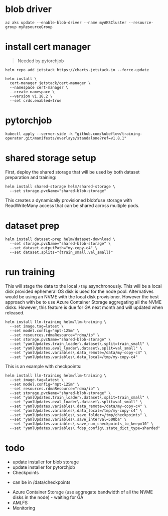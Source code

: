 # blob driver

```
az aks update --enable-blob-driver --name myAKSCluster --resource-group myResourceGroup
```

# install cert manager

> Needed by pytorchjob

```
helm repo add jetstack https://charts.jetstack.io --force-update

helm install \
  cert-manager jetstack/cert-manager \
  --namespace cert-manager \
  --create-namespace \
  --version v1.18.2 \
  --set crds.enabled=true
```

# pytorchjob

```
kubectl apply --server-side -k "github.com/kubeflow/training-operator.git/manifests/overlays/standalone?ref=v1.8.1"
```

# shared storage setup

First, deploy the shared storage that will be used by both dataset preparation and training:

```
helm install shared-storage helm/shared-storage \
  --set storage.pvcName="shared-blob-storage"
```

This creates a dynamically provisioned blobfuse storage with ReadWriteMany access that can be shared across multiple pods.

# dataset prep

```
helm install dataset-prep helm/dataset-download \
  --set storage.pvcName="shared-blob-storage" \
  --set dataset.outputPath="my-copy-c4" \
  --set dataset.splits="{train_small,val_small}"
```

# run training

This will stage the data to the local `/tmp` asynchronously.  This will be a local disk provided ephemeral OS disk is used for the node pool.  Alternatives would be using an NVME with the local disk provisioner.  However the best approach with be to use Azure Container Storage aggregating all the NVME disks.  However, this feature is due for GA next month and will updated when released.

```
helm install llm-training helm/llm-training \
  --set image.tag=latest \
  --set model.config="mpt-125m" \
  --set resources.rdmaResource="rdma/ib" \
  --set storage.pvcName="shared-blob-storage" \
  --set "yamlUpdates.train_loader\.dataset\.split=train_small" \
  --set "yamlUpdates.eval_loader\.dataset\.split=val_small" \
  --set "yamlUpdates.variables\.data_remote=/data/my-copy-c4" \
  --set "yamlUpdates.variables\.data_local=/tmp/my-copy-c4"
```

This is an example with checkpoints:

```
helm install llm-training helm/llm-training \
  --set image.tag=latest \
  --set model.config="mpt-125m" \
  --set resources.rdmaResource="rdma/ib" \
  --set storage.pvcName="shared-blob-storage" \
  --set "yamlUpdates.train_loader\.dataset\.split=train_small" \
  --set "yamlUpdates.eval_loader\.dataset\.split=val_small" \
  --set "yamlUpdates.variables\.data_remote=/data/my-copy-c4" \
  --set "yamlUpdates.variables\.data_local=/tmp/my-copy-c4" \
  --set "yamlUpdates.variables\.save_folder=/tmp/checkpoints" \
  --set "yamlUpdates.variables\.save_interval=500ba" \
  --set "yamlUpdates.variables\.save_num_checkpoints_to_keep=10" \
  --set "yamlUpdates.variables\.fdsp_config\.state_dict_type=sharded"
```


# todo

* update installer for blob storage
* update installer for pytorchjob
* Checkpoints
 - can be in /data/checkpoints
* Azure Container Storage (use aggregate bandwidth of all the NVME disks in the node) - waiting for GA
* AMLFS
* Monitoring

